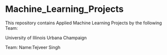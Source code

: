 # Machine_Learning_Projects
This repository contains Applied Machine Learning Projects by the following Team:

University of Illinois Urbana Champaign

Team:
Name:Tejveer Singh

